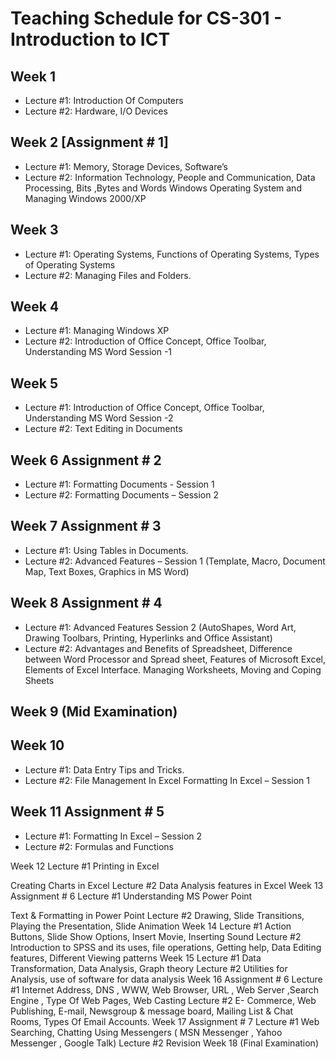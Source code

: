 
# Teaching Schedule for CS-301 - Introduction to ICT

## Week 1

- Lecture #1:   Introduction Of Computers
- Lecture #2:   Hardware, I/O Devices

## Week 2 [Assignment # 1]

- Lecture #1:   Memory, Storage Devices, Software’s 
- Lecture #2:   Information Technology, People and Communication, Data Processing, Bits ,Bytes and Words Windows Operating System and Managing Windows 2000/XP

## Week 3

- Lecture #1:   Operating Systems, Functions of Operating Systems, Types of Operating Systems
- Lecture #2:   Managing Files and Folders. 

## Week 4

- Lecture #1:   Managing Windows XP
- Lecture #2:   Introduction of Office Concept, Office Toolbar, Understanding MS Word Session -1 

## Week 5

- Lecture #1:   Introduction of Office Concept, Office Toolbar, Understanding MS Word Session -2
- Lecture #2:   Text Editing in Documents

## Week 6   Assignment # 2

- Lecture #1:   Formatting Documents  - Session 1
- Lecture #2:   Formatting Documents – Session 2

## Week 7   Assignment # 3

- Lecture #1:   Using Tables in Documents.
- Lecture #2:   Advanced Features  – Session 1 
(Template, Macro, Document Map, Text Boxes, Graphics in MS Word)

## Week 8   Assignment # 4

- Lecture #1:    Advanced Features Session 2 (AutoShapes, Word Art, Drawing Toolbars, Printing, Hyperlinks and Office Assistant)
- Lecture #2:    Advantages and Benefits of Spreadsheet, Difference between Word Processor and Spread sheet, Features of Microsoft Excel, Elements of Excel Interface.
Managing Worksheets, Moving and Coping Sheets

## Week 9   (Mid Examination)

## Week 10

- Lecture #1:   Data Entry Tips and Tricks.
- Lecture #2:   File Management In Excel
                Formatting In Excel – Session 1

## Week 11	Assignment # 5

- Lecture #1:   Formatting In Excel – Session 2
- Lecture #2:   Formulas and Functions

Week 12	
Lecture #1	Printing in Excel

Creating Charts in Excel
Lecture #2	Data Analysis features in Excel 
Week 13	Assignment # 6
Lecture #1	Understanding MS Power Point

Text & Formatting in Power Point
Lecture #2	Drawing, Slide Transitions, Playing the Presentation, Slide Animation
Week 14	
Lecture #1	Action Buttons, Slide Show Options, Insert Movie, Inserting Sound
Lecture #2	Introduction to SPSS and its uses, file operations, Getting help, Data Editing features, Different Viewing patterns
Week 15	
Lecture #1	Data Transformation, Data Analysis, Graph theory
Lecture #2	Utilities for Analysis, use of software for data analysis
Week 16	Assignment # 6
Lecture #1	Internet Address, DNS , WWW, Web Browser, URL , Web Server ,Search Engine , Type Of Web Pages, Web Casting
Lecture #2	E- Commerce, 
Web Publishing, E-mail, 
Newsgroup & message board, Mailing List & Chat Rooms, 
Types Of Email Accounts.
Week 17	Assignment # 7
Lecture #1	Web Searching, Chatting Using Messengers ( MSN Messenger , Yahoo Messenger , Google Talk) 
Lecture #2	Revision
Week 18	(Final Examination)
